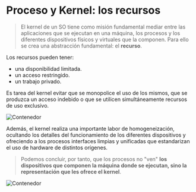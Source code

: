 # Proceso y Kernel: los recursos

> El kernel de un SO tiene como misión fundamental mediar entre las aplicaciones que se ejecutan en una máquina, los procesos y los diferentes dispositivos físicos y virtuales que la componen. Para ello se crea una abstracción fundamental: el **recurso**.

Los recursos pueden tener:

- una disponibilidad limitada.
- un acceso restringido.
- un trabajo privado.

Es tarea del kernel evitar que se monopolice el uso de los mismos, que se produzca un acceso indebido o que se utilicen simultáneamente recursos de uso exclusivo.

![Contenedor](../../_media/01_que_e_un_contedor_de_software/container_1.png)

Además, el kernel realiza una importante labor de homogeneización, ocultando los detalles del funcionamiento de los diferentes dispositivos y ofreciendo a los procesos interfaces limpias y unificadas que estandarizan el uso de hardware de distintos orígenes.

> Podemos concluir, por tanto, que los procesos no "ven" **los dispositivos que componen la máquina donde se ejecutan, sino la representación que les ofrece el kernel**.

![Contenedor](../../_media/01_que_e_un_contedor_de_software/container_2.png)